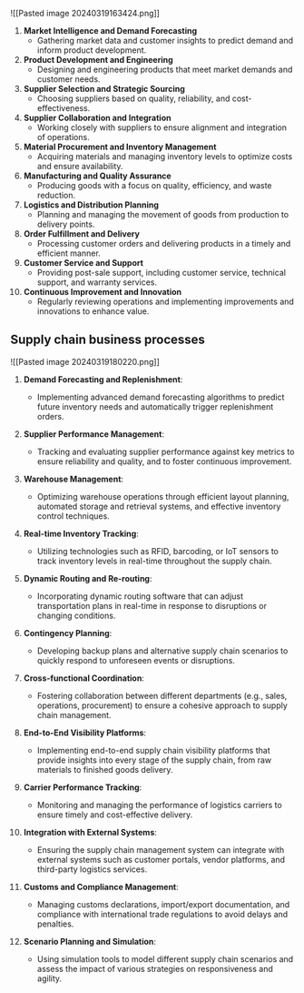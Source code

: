 ![[Pasted image 20240319163424.png]]
1. **Market Intelligence and Demand Forecasting**
    - Gathering market data and customer insights to predict demand and inform product development.
2. **Product Development and Engineering**
    - Designing and engineering products that meet market demands and customer needs.
3. **Supplier Selection and Strategic Sourcing**
    - Choosing suppliers based on quality, reliability, and cost-effectiveness.
4. **Supplier Collaboration and Integration**
    - Working closely with suppliers to ensure alignment and integration of operations.
5. **Material Procurement and Inventory Management**
    - Acquiring materials and managing inventory levels to optimize costs and ensure availability.
6. **Manufacturing and Quality Assurance**
    - Producing goods with a focus on quality, efficiency, and waste reduction.
7. **Logistics and Distribution Planning**
    - Planning and managing the movement of goods from production to delivery points.
8. **Order Fulfillment and Delivery**
    - Processing customer orders and delivering products in a timely and efficient manner.
9. **Customer Service and Support**
    - Providing post-sale support, including customer service, technical support, and warranty services.
10. **Continuous Improvement and Innovation**
    - Regularly reviewing operations and implementing improvements and innovations to enhance value.
## Supply chain business processes

![[Pasted image 20240319180220.png]]

1. **Demand Forecasting and Replenishment**:
    
    - Implementing advanced demand forecasting algorithms to predict future inventory needs and automatically trigger replenishment orders.
2. **Supplier Performance Management**:
    
    - Tracking and evaluating supplier performance against key metrics to ensure reliability and quality, and to foster continuous improvement.
3. **Warehouse Management**:
    
    - Optimizing warehouse operations through efficient layout planning, automated storage and retrieval systems, and effective inventory control techniques.
4. **Real-time Inventory Tracking**:
    
    - Utilizing technologies such as RFID, barcoding, or IoT sensors to track inventory levels in real-time throughout the supply chain.
5. **Dynamic Routing and Re-routing**:
    
    - Incorporating dynamic routing software that can adjust transportation plans in real-time in response to disruptions or changing conditions.
6. **Contingency Planning**:
    
    - Developing backup plans and alternative supply chain scenarios to quickly respond to unforeseen events or disruptions.
7. **Cross-functional Coordination**:
    
    - Fostering collaboration between different departments (e.g., sales, operations, procurement) to ensure a cohesive approach to supply chain management.
8. **End-to-End Visibility Platforms**:
    
    - Implementing end-to-end supply chain visibility platforms that provide insights into every stage of the supply chain, from raw materials to finished goods delivery.
9. **Carrier Performance Tracking**:
    
    - Monitoring and managing the performance of logistics carriers to ensure timely and cost-effective delivery.
10. **Integration with External Systems**:
    
    - Ensuring the supply chain management system can integrate with external systems such as customer portals, vendor platforms, and third-party logistics services.
11. **Customs and Compliance Management**:
    
    - Managing customs declarations, import/export documentation, and compliance with international trade regulations to avoid delays and penalties.
12. **Scenario Planning and Simulation**:
    
    - Using simulation tools to model different supply chain scenarios and assess the impact of various strategies on responsiveness and agility.

